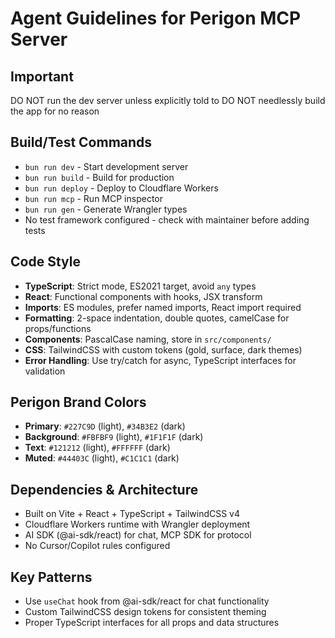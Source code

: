 # Agent Guidelines for Perigon MCP Server

## Important
DO NOT run the dev server unless explicitly told to
DO NOT needlessly build the app for no reason

## Build/Test Commands
- `bun run dev` - Start development server
- `bun run build` - Build for production
- `bun run deploy` - Deploy to Cloudflare Workers
- `bun run mcp` - Run MCP inspector
- `bun run gen` - Generate Wrangler types
- No test framework configured - check with maintainer before adding tests

## Code Style
- **TypeScript**: Strict mode, ES2021 target, avoid `any` types
- **React**: Functional components with hooks, JSX transform
- **Imports**: ES modules, prefer named imports, React import required
- **Formatting**: 2-space indentation, double quotes, camelCase for props/functions
- **Components**: PascalCase naming, store in `src/components/`
- **CSS**: TailwindCSS with custom tokens (gold, surface, dark themes)
- **Error Handling**: Use try/catch for async, TypeScript interfaces for validation

## Perigon Brand Colors
- **Primary**: `#227C9D` (light), `#34B3E2` (dark)
- **Background**: `#FBFBF9` (light), `#1F1F1F` (dark)
- **Text**: `#121212` (light), `#FFFFFF` (dark)
- **Muted**: `#44403C` (light), `#C1C1C1` (dark)

## Dependencies & Architecture
- Built on Vite + React + TypeScript + TailwindCSS v4
- Cloudflare Workers runtime with Wrangler deployment
- AI SDK (@ai-sdk/react) for chat, MCP SDK for protocol
- No Cursor/Copilot rules configured

## Key Patterns
- Use `useChat` hook from @ai-sdk/react for chat functionality
- Custom TailwindCSS design tokens for consistent theming
- Proper TypeScript interfaces for all props and data structures

